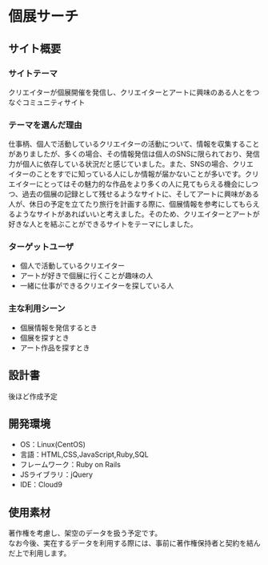 # 個展サーチ

## サイト概要
### サイトテーマ
クリエイターが個展開催を発信し、クリエイターとアートに興味のある人とをつなぐコミュニティサイト　
​
### テーマを選んだ理由
仕事柄、個人で活動しているクリエイターの活動について、情報を収集することがありましたが、多くの場合、その情報発信は個人のSNSに限られており、発信力が個人に依存している状況だと感じていました。また、SNSの場合、クリエイターのことをすでに知っている人にしか情報が届かないことが多いです。クリエイターにとってはその魅力的な作品をより多くの人に見てもらえる機会にしつつ、過去の個展の記録として残せるようなサイトに、そしてアートに興味がある人が、休日の予定を立てたり旅行を計画する際に、個展情報を参考にしてもらえるようなサイトがあればいいと考えました。そのため、クリエイターとアートが好きな人とを結ぶことができるサイトをテーマにしました。
​
### ターゲットユーザ

 - 個人で活動しているクリエイター
 - アートが好きで個展に行くことが趣味の人
 - 一緒に仕事ができるクリエイターを探している人

### 主な利用シーン

 - 個展情報を発信するとき
 - 個展を探すとき
 - アート作品を探すとき
​
## 設計書

後ほど作成予定
​
## 開発環境
- OS：Linux(CentOS)
- 言語：HTML,CSS,JavaScript,Ruby,SQL
- フレームワーク：Ruby on Rails
- JSライブラリ：jQuery
- IDE：Cloud9
​
## 使用素材

著作権を考慮し、架空のデータを扱う予定です。  
なお今後、実在するデータを利用する際には、事前に著作権保持者と契約を結んだ上で利用します。